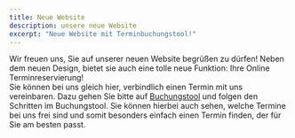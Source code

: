 ```yaml
---
title: Neue Website
description: unsere neue Website
excerpt: "Neue Website mit Terminbuchungstool!"
---
```


Wir freuen uns, Sie auf unserer neuen Website begrüßen zu dürfen! Neben dem neuen Design, bietet sie auch eine tolle neue Funktion: Ihre Online Terminreservierung! <br />
Sie können bei uns gleich hier, verbindlich einen Termin mit uns vereinbaren. Dazu gehen Sie bitte auf [Buchungstool](/buchungstool/) und folgen den Schritten im Buchungstool. Sie können hierbei auch sehen, welche Termine bei uns frei sind und somit besonders einfach einen Termin finden, der für Sie am besten passt.
